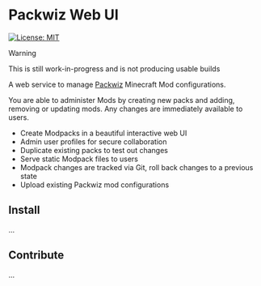 # Packwiz Web UI

[![License: MIT](https://img.shields.io/badge/License-MIT-red.svg)](LICENSE)

> [!WARNING]
>
> This is still work-in-progress and is not producing usable builds

A web service to manage [Packwiz](https://github.com/packwiz/packwiz) Minecraft Mod configurations.

You are able to administer Mods by creating new packs and adding, removing or updating mods.
Any changes are immediately available to users.

- Create Modpacks in a beautiful interactive web UI
- Admin user profiles for secure collaboration
- Duplicate existing packs to test out changes
- Serve static Modpack files to users
- Modpack changes are tracked via Git, roll back changes to a previous state
- Upload existing Packwiz mod configurations

## Install
 ... 

## Contribute
 ...